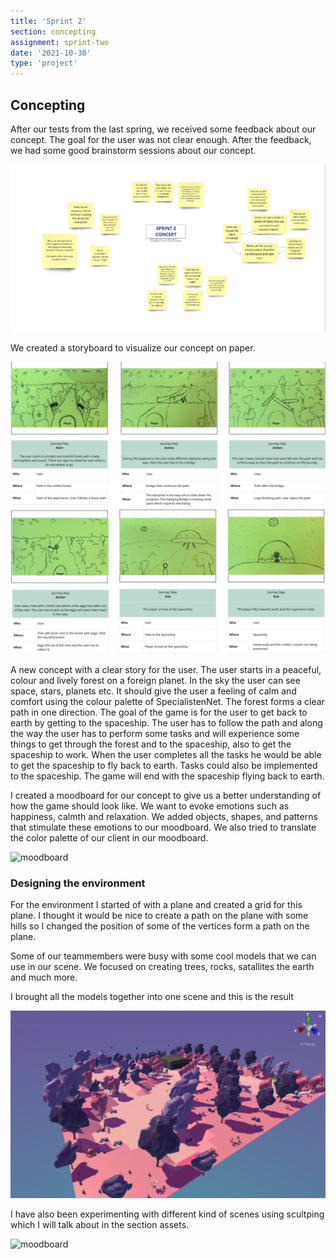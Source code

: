 ```yaml
---
title: 'Sprint 2'
section: concepting
assignment: sprint-two
date: '2021-10-30'
type: 'project'
---
```


<h2>Concepting</h2>

<p>
After our tests from the last spring, we received some feedback about our concept. The goal for the user was not clear enough. After the feedback, we had some good brainstorm sessions about our concept.
</p>

![brainstorm-session](../../utils/assets/brainstorm-session.png)

<p>
We created a storyboard to visualize our concept on paper. 
</p>

![storyboard](../../utils/assets/storyboard.png)

<p>
A new concept with a clear story for the user. The user starts in a peaceful, colour and lively forest on a foreign planet. In the sky the user can see space, stars, planets etc. It should give the user a feeling of calm and comfort using the colour palette of SpecialistenNet. The forest forms a clear path in one direction. The goal of the game is for the user to get back to earth by getting to the spaceship. The user has to follow the path and along the way the user has to perform some tasks and will experience some things to get through the forest and to the spaceship, also to get the spaceship to work. When the user completes all the tasks he would be able to get the spaceship to fly back to earth. Tasks could also be implemented to the spaceship. The game will end with the spaceship flying back to earth.
</p>

<p>
I created a moodboard for our concept to give us a better understanding of how the game should look like. We want to evoke emotions such as happiness, calmth and relaxation. We added objects, shapes, and patterns that stimulate these emotions to our moodboard. We also tried to translate the color palette of our client in our moodboard.
</p>

![moodboard](../../utils/assets/moodboard.png)

<h3>Designing the environment</h3>

<p>For the environment I started of with a plane and created a grid for this plane. I thought it would be nice to create a path on the plane with some hills so I changed the position of some of the vertices form a path on the plane. </p>

<p>Some of our teammembers were busy with some cool models that we can use in our scene. We focused on creating trees, rocks, satallites the earth and much more.</p>

<p>I brought all the models together into one scene and this is the result</p>

![moodboard](../../utils/assets/environment-design.png)

<p>I have also been experimenting with different kind of scenes using scultping which I will talk about in the section assets.</p>

![moodboard](../../utils/assets/3d-world.png)
